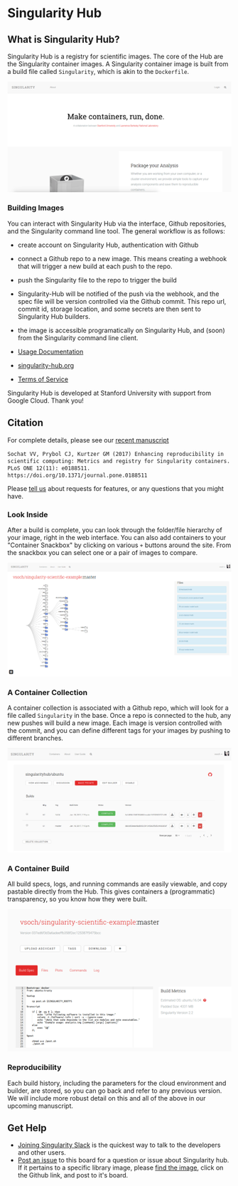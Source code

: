# Singularity Hub

## What is Singularity Hub?
Singularity Hub is a registry for scientific images. The core of the Hub are the Singularity container images. A Singularity container image is built from a build file called `Singularity`, which is akin to the `Dockerfile`.

![img/singularity-hub.png](img/singularity-hub.png)

### Building Images
You can interact with Singularity Hub via the interface, Github repositories, and the Singularity command line tool. The general workflow is as follows:

   - create account on Singularity Hub, authentication with Github
   - connect a Github repo to a new image. This means creating a webhook that will trigger a new build at each push to the repo.
   - push the Singularity file to the repo to trigger the build
   - Singularity-Hub will be notified of the push via the webhook, and the spec file will be version controlled via the Github commit. This repo url, commit id, storage location, and some secrets are then sent to Singularity Hub builders.
   - the image is accessible programatically on Singularity Hub, and (soon) from the Singularity command line client.


- [Usage Documentation](https://github.com/singularityhub/singularityhub.github.io/wiki)
- [singularity-hub.org](https://www.singularity-hub.org)
- [Terms of Service](http://singularity-hub.org/terms)


Singularity Hub is developed at Stanford University with support from Google Cloud. Thank you!

## Citation
For complete details, please see our [recent manuscript](http://journals.plos.org/plosone/article?id=10.1371/journal.pone.0188511)

```
Sochat VV, Prybol CJ, Kurtzer GM (2017) Enhancing reproducibility in scientific computing: Metrics and registry for Singularity containers. PLoS ONE 12(11): e0188511. https://doi.org/10.1371/journal.pone.0188511
```

Please [tell us](https://www.github.com/singularityhub/singularityhub.github.io) about requests for features, or any questions that you might have.


### Look Inside
After a build is complete, you can look through the folder/file hierarchy of your image, right in the web interface. You can also add containers to your "Container Snackbox" by clicking on various `+` buttons around the site. From the snackbox you can select one or a pair of images to compare.

![img/container-tree.png](img/container-tree.png)

### A Container Collection
A container collection is associated with a Github repo, which will look for a file called `Singularity` in the base. Once a repo is connected to the hub, any new pushes will build a new image. Each image is version controlled with the commit, and you can define different tags for your images by pushing to different branches.

![img/collection.png](img/collection.png)


### A Container Build
All build specs, logs, and running commands are easily viewable, and copy pastable directly from the Hub. This gives containers a (programmatic) transparency, so you know how they were built.

![img/build.png](img/build.png)


### Reproducibility
Each build history, including the parameters for the cloud environment and builder, are stored, so you can go back and refer to any previous version. We will include more robust detail on this and all of the above in our upcoming manuscript.


## Get Help
- [Joining Singularity Slack](https://singularity-container.slack.com) is the quickest way to talk to the developers and other users.
- [Post an issue](https://www.github.com/singularityhub/singularityhub.github.io/issues) to this board for a question or issue about Singularity hub. If it pertains to a specific library image, please [find the image](https://singularity-hub.org/collections/library), click on the Github link, and post to it's board.
